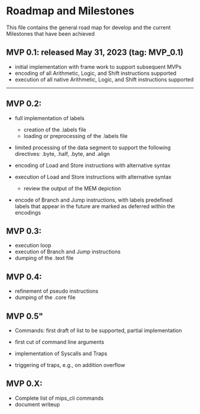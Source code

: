 # Roadmap and Milestones

This file contains the general road map for develop and the current Milestones that have been achieved

## MVP 0.1:  released May 31, 2023  (tag: MVP_0.1)
   - initial implementation with frame work to support subsequent MVPs
   - encoding of all Arithmetic, Logic, and Shift instructions supported
   - execution of all native  Arithmetic, Logic, and Shift instructions supported

---

## MVP 0.2:
   - full implementation of labels
     - creation of the .labels file
     - loading or preprocessing of the .labels file

   - limited processing of the data segment to support the following directives:
     .byte, .half, .byte, and .align

   - encoding of Load and Store instructions with alternative syntax
   - execution of Load and Store instructions with alternative syntax
        - review the output of the MEM depiction
   - encode of Branch and Jump instructions, with labels predefined <br> 
     labels that appear in the future are marked as deferred within the encodings

## MVP 0.3:
  - execution loop 
  - execution of Branch and Jump instructions
  - dumping of the .text file

## MVP 0.4:
  - refinement of pseudo instructions
  - dumping of the .core file

## MVP 0.5"
   - Commands: first draft of list to be supported, partial implementation
   - first cut of command line arguments

   - implementation of Syscalls and Traps
   - triggering of traps, e.g., on addition overflow


## MVP 0.X:
   - Complete list of mips_cli commands
   - document writeup